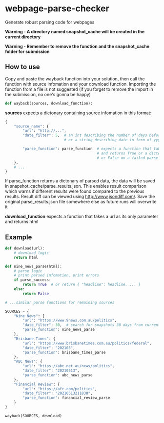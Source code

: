 # webpage-parse-checker
Generate robust parsing code for webpages

<b>Warning - A directory named snapshot_cache will be created in the current directory</b>

<b>Warning - Remember to remove the function and the snapshot_cache folder for submission</b>
## How to use
Copy and paste the wayback function into your solution, then call the function with source infomation and your download function. Importing the function from a file is not suggested (if you forget to remove the import in the submission, no one's gonna be happy)
```python
def wayback(sources, download_function):
```

<b>sources</b> expects a dictonary containing source infomation in this format:
```python
{
    "source_name": {
        "url": "http://...",
        "date_filter": 5,  # an int describing the number of days before the current time
                           # or a string describing date in form of yyyyMMddhhmmss

        "parse_function": parse_function  # expects a function that takes html as its only parameter
                                          # and returns True or a dictonary of parsed data on a successful parse
                                          # or False on a failed parse
    },
    # ...
}
```
If parse_function returns a dictonary of parsed data, the data will be saved in snapshot_cache/parse_results.json. This enables result comparison which warns if different results were found compared to the previous results. Result diff can be viewed using http://www.jsondiff.com/. Save the original parse_results.json file somewhere else as future runs will overwrite it

<b>download_function</b> expects a function that takes a url as its only parameter and returns html


## Example
```python
def download(url):
    # download logic
    return html

def nine_news_parse(html):
    # parse logic
    # print parsed infomation, print errors
    if parse_success:
        return True  # or return { "headline": headline, ... }
    else:
        return False

# ...similar parse functions for remaining sources

SOURCES = {
    "Nine News": {
        "url": "https://www.9news.com.au/politics",
        "date_filter": 30,  # search for snapshots 30 days from current date
        "parse_function": nine_news_parse
    },
    "Brisbane Times": {
        "url": "https://www.brisbanetimes.com.au/politics/federal",
        "date_filter": "202105",
        "parse_function": brisbane_times_parse
    },
    "ABC News": {
        "url": "https://abc.net.au/news/politics",
        "date_filter": "20210513",
        "parse_function": abc_news_parse
    },
    "Financial Review": {
        "url": "https://afr.com/politics",
        "date_filter": "20210513211838",
        "parse_function": financial_review_parse
    }
}

wayback(SOURCES, download)
```
